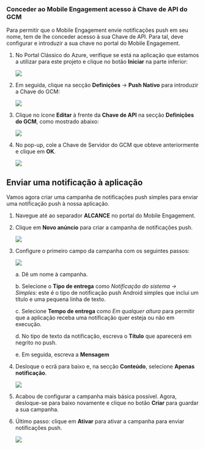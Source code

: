 ### <a name="grant-mobile-engagement-access-to-your-gcm-api-key"></a>Conceder ao Mobile Engagement acesso à Chave de API do GCM

Para permitir que o Mobile Engagement envie notificações push em seu nome, tem de lhe conceder acesso à sua Chave de API. Para tal, deve configurar e introduzir a sua chave no portal do Mobile Engagement.

1. No Portal Clássico do Azure, verifique se está na aplicação que estamos a utilizar para este projeto e clique no botão **Iniciar** na parte inferior:

    ![](./media/mobile-engagement-create-app-in-portal-new/engage-button.png)

2. Em seguida, clique na secção **Definições** -> **Push Nativo** para introduzir a Chave do GCM:

    ![](./media/mobile-engagement-android-send-push/engagement-portal.png)

3. Clique no ícone **Editar** à frente da **Chave de API** na secção **Definições do GCM**, como mostrado abaixo:

    ![](./media/mobile-engagement-android-send-push/native-push-settings.png)

4. No pop-up, cole a Chave de Servidor do GCM que obteve anteriormente e clique em **OK**.

    ![](./media/mobile-engagement-android-send-push/api-key.png)

## <a id="send"></a>Enviar uma notificação à aplicação

Vamos agora criar uma campanha de notificações push simples para enviar uma notificação push à nossa aplicação.

1. Navegue até ao separador **ALCANCE** no portal do Mobile Engagement.

2. Clique em **Novo anúncio** para criar a campanha de notificações push.

    ![](./media/mobile-engagement-android-send-push/new-announcement.png)
3. Configure o primeiro campo da campanha com os seguintes passos:

    ![](./media/mobile-engagement-android-send-push/campaign-first-params.png)

    a. Dê um nome à campanha.

    b. Selecione o **Tipo de entrega** como *Notificação do sistema -> Simples*: este é o tipo de notificação push Android simples que inclui um título e uma pequena linha de texto.

    c. Selecione **Tempo de entrega** como *Em qualquer altura* para permitir que a aplicação receba uma notificação quer esteja ou não em execução.

    d. No tipo de texto da notificação, escreva o **Título** que aparecerá em negrito no push.

    e. Em seguida, escreva a **Mensagem**
4. Desloque o ecrã para baixo e, na secção **Conteúdo**, selecione **Apenas notificação**.

    ![](./media/mobile-engagement-android-send-push/campaign-content.png)
5. Acabou de configurar a campanha mais básica possível. Agora, desloque-se para baixo novamente e clique no botão **Criar** para guardar a sua campanha.
6. Último passo: clique em **Ativar** para ativar a campanha para enviar notificações push.
   
    ![](./media/mobile-engagement-android-send-push/campaign-activate.png)

